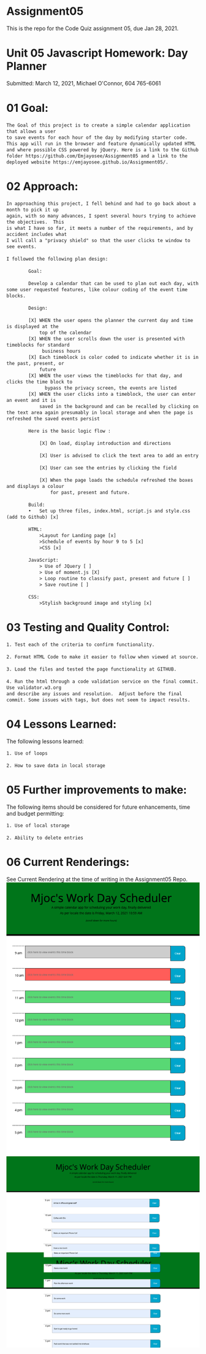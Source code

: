 
# Assignment05

This is the repo for the Code Quiz assignment 05, due Jan 28, 2021.


# Unit 05 Javascript Homework: Day Planner

Submitted: March 12, 2021, Michael O'Connor, 604 765-6061

# 01 Goal: 

    The Goal of this project is to create a simple calendar application that allows a user 
    to save events for each hour of the day by modifying starter code. This app will run in the browser and feature dynamically updated HTML and where possible CSS powered by jQuery. Here is a link to the Github folder https://github.com/Emjayosee/Assignment05 and a link to the deployed website https://emjayosee.github.io/Assignment05/.

# 02 Approach:

    In approaching this project, I fell behind and had to go back about a month to pick it up 
    again, with so many advances, I spent several hours trying to achieve the objectives.  This 
    is what I have so far, it meets a number of the requirements, and by accident includes what 
    I will call a "privacy shield" so that the user clicks te window to see events.  

    I followed the following plan design:

            Goal:

            Develop a calendar that can be used to plan out each day, with some user requested features, like colour coding of the event time blocks.

            Design:

            [X]	WHEN the user opens the planner the current day and time is displayed at the 
                top of the calendar
            [X]	WHEN the user scrolls down the user is presented with timeblocks for standard
                 business hours
            [X] Each timeblock is color coded to indicate whether it is in the past, present, or 
                future
            [X] WHEN the user views the timeblocks for that day, and clicks the time block to
                  bypass the privacy screen, the events are listed
            [X] WHEN the user clicks into a timeblock, the user can enter an event and it is 
                saved in the background and can be recalled by clicking on the text area again presumably in local storage and when the page is refreshed the saved events persist   
            
            Here is the basic logic flow :

                [X] On load, display introduction and directions

                [X] User is advised to click the text area to add an entry

                [X] User can see the entries by clicking the field

                [X] When the page loads the schedule refreshed the boxes and displays a colour 
                    for past, present and future.

            Build:
            •	Set up three files, index.html, script.js and style.css (add to Github) [x]
            
            HTML:
                >Layout for Landing page [x]
                >Schedule of events by hour 9 to 5 [x]
                >CSS [x]

            JavaScript: 
                > Use of JQuery [ ]
                > Use of moment.js [X]
                > Loop routine to classify past, present and future [ ]
                > Save routine [ ]
            
            CSS:
                >Stylish background image and styling [x]
            


# 03 Testing and Quality Control:

    1. Test each of the criteria to confirm functionality.

    2. Format HTML Code to make it easier to follow when viewed at source.

    3. Load the files and tested the page functionality at GITHUB.

    4. Run the html through a code validation service on the final commit.  Use validator.w3.org 
    and describe any issues and resolution.  Adjust before the final commit. Some issues with tags, but does not seem to impact results.

# 04 Lessons Learned:

The following lessons learned:

    1. Use of loops

    2. How to save data in local storage


# 05 Further improvements to make:

The following items should be considered for future enhancements, time and budget permitting:

    1. Use of local storage

    2. Ability to delete entries


# 06 Current Renderings:

See Current Rendering at the time of writing in the Assignment05 Repo. 
![alt text](Assets/Images/MainView.png)
![alt text](Assets/Images/Morning.png)
![alt text](Assets/Images/Afternoon.png)



